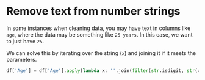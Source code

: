 # Remove text from number strings

In some instances when cleaning data, you may have text in columns like `age`, where the data may be something like `25 years`. In this case, we want to just have `25`.

We can solve this by iterating over the string (`x`) and joining it if it meets the parameters.

```python
df['Age'] = df['Age'].apply(lambda x: ''.join(filter(str.isdigit, str(x).split('.')[0])) if pd.notnull(x) else np.nan)
```

